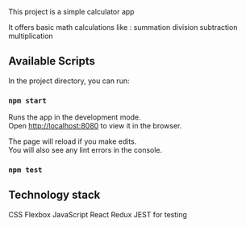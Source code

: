 This project is a simple calculator app

It offers basic math calculations like :
summation
division
subtraction
multiplication


## Available Scripts

In the project directory, you can run:

### `npm start`

Runs the app in the development mode.<br>
Open [http://localhost:8080](http://localhost:8080) to view it in the browser.

The page will reload if you make edits.<br>
You will also see any lint errors in the console.

### `npm test`

## Technology stack

CSS Flexbox
JavaScript
React
Redux
JEST for testing





